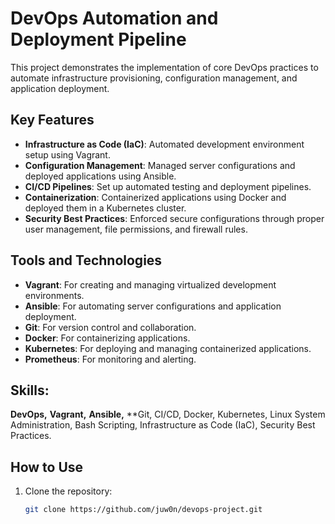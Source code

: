 # DevOps Automation and Deployment Pipeline

This project demonstrates the implementation of core DevOps practices to automate infrastructure provisioning, configuration management, and application deployment.

## Key Features
- **Infrastructure as Code (IaC)**: Automated development environment setup using Vagrant.
- **Configuration Management**: Managed server configurations and deployed applications using Ansible.
- **CI/CD Pipelines**: Set up automated testing and deployment pipelines.
- **Containerization**: Containerized applications using Docker and deployed them in a Kubernetes cluster.
- **Security Best Practices**: Enforced secure configurations through proper user management, file permissions, and firewall rules.

## Tools and Technologies
- **Vagrant**: For creating and managing virtualized development environments.
- **Ansible**: For automating server configurations and application deployment.
- **Git**: For version control and collaboration.
- **Docker**: For containerizing applications.
- **Kubernetes**: For deploying and managing containerized applications.
- **Prometheus**: For monitoring and alerting.

## Skills: 
**DevOps,** **Vagrant,** **Ansible,** **Git, CI/CD, Docker, Kubernetes, Linux System Administration, Bash Scripting, Infrastructure as Code (IaC), Security Best Practices.

## How to Use
1. Clone the repository:
   ```bash
   git clone https://github.com/juw0n/devops-project.git